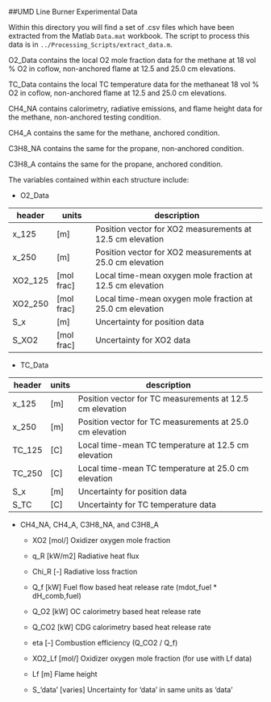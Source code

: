 ##UMD Line Burner Experimental Data

Within this directory you will find a set of .csv files which have been extracted from the Matlab `Data.mat` workbook.  The script to process this data is in `../Processing_Scripts/extract_data.m`.

O2_Data contains the local O2 mole fraction data for the methane at 18 vol % O2 in coflow, non-anchored flame at 12.5 and 25.0 cm elevations.

TC_Data contains the local TC temperature data for the methaneat 18 vol % O2 in coflow, non-anchored flame at 12.5 and 25.0 cm elevations.

CH4_NA contains calorimetry, radiative emissions, and flame height data for the methane, non-anchored testing condition.

CH4_A contains the same for the methane, anchored condition.

C3H8_NA contains the same for the propane, non-anchored condition.

C3H8_A contains the same for the propane, anchored condition.

The variables contained within each structure include:

* O2_Data

| header | units | description |
| ----- | --- | ----------------------------------------------------------|
| x_125 | [m] | Position vector for XO2 measurements at 12.5 cm elevation |
| x_250 | [m] | Position vector for XO2 measurements at 25.0 cm elevation |
| XO2_125 | [mol frac] | Local time-mean oxygen mole fraction at 12.5 cm elevation |
| XO2_250 | [mol frac] | Local time-mean oxygen mole fraction at 25.0 cm elevation |
| S_x | [m] | Uncertainty for position data |
| S_XO2 | [mol frac] | Uncertainty for XO2 data |

* TC_Data

| header | units | description |
| ----- | --- | ----------------------------------------------------------|
| x_125 | [m] | Position vector for TC measurements at 12.5 cm elevation  |
| x_250 | [m] | Position vector for TC measurements at 25.0 cm elevation  |
| TC_125 | [C] | Local time-mean TC temperature at 12.5 cm elevation |
| TC_250 | [C] | Local time-mean TC temperature at 25.0 cm elevation |
| S_x  | [m] | Uncertainty for position data |
| S_TC | [C] | Uncertainty for TC temperature data |

* CH4_NA, CH4_A, C3H8_NA, and C3H8_A

  - XO2                        [mol/]                   Oxidizer oxygen mole fraction

  - q_R                        [kW/m2]              Radiative heat flux

  - Chi_R                    [-]                           Radiative loss fraction

  - Q_f                        [kW]                      Fuel flow based heat release rate (mdot_fuel * dH_comb,fuel)

  - Q_O2                    [kW]                      OC calorimetry based heat release rate

  - Q_CO2                  [kW]                      CDG calorimetry based heat release rate

  - eta                         [-]                           Combustion efficiency (Q_CO2 / Q_f)

  - XO2_Lf                 [mol/]                   Oxidizer oxygen mole fraction (for use with Lf data)

  - Lf                            [m]                         Flame height

  - S_’data’               [varies]                 Uncertainty for ‘data’ in same units as ‘data’
  
  
